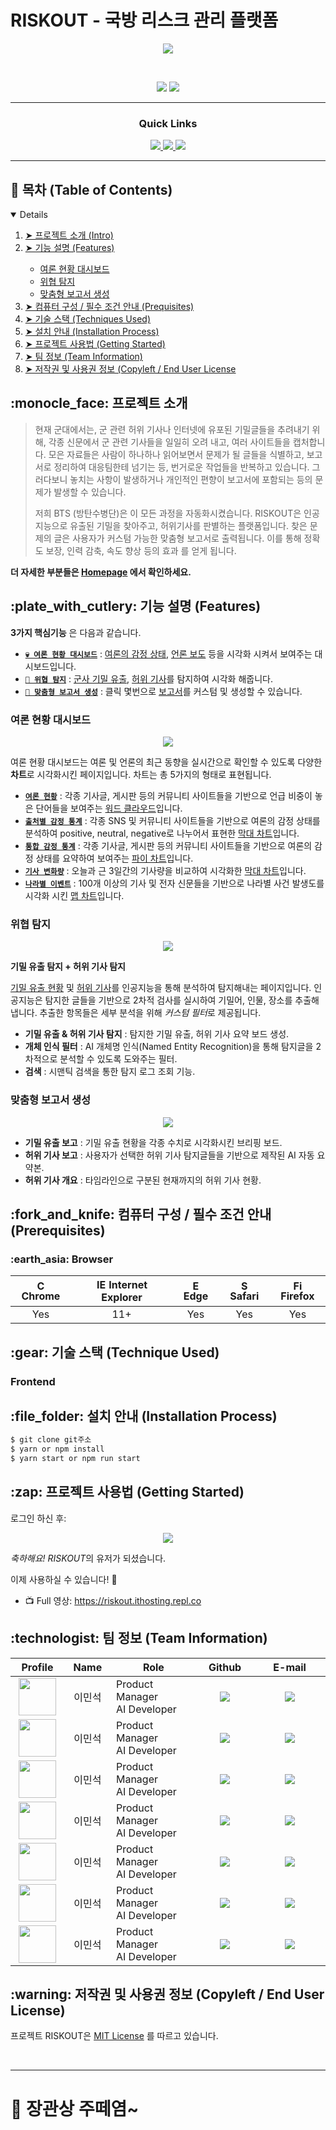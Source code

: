 
# RISKOUT - 국방 리스크 관리 플랫폼 

<div align='center'>
<img src="https://gdurl.com/YNdz"/>
<p>&nbsp;</p>
<img src='https://img.shields.io/badge/Version-1.0.0-blue?style=for-the-badge&logo'>
  
</a>
  
<a href='https://github.com/osamhack2021/ai_web_RISKOUT_BTS/blob/master/license.md'>
  
<img src='https://img.shields.io/badge/License-MIT-lightgrey?style=for-the-badge&logo'>
  
</a>
  
</div>

<div align='center'>

---  
  
### Quick Links
  
<a href='https://riskout.ithosting.repl.co/'>
<img src='https://img.shields.io/badge/HOMEPAGE-gray?style=for-the-badge'>
</a>
  
<a href='https://riskout.ithosting.repl.co/'>
<img src='https://img.shields.io/badge/VIDEO-blue?style=for-the-badge'>
</a>
  
<a href='https://riskout.ithosting.repl.co/'>
<img src='https://img.shields.io/badge/BLOG-lightgrey?style=for-the-badge'>
</a>
</div>

---

## :book: 목차 (Table of Contents)
<details open="open">
  <ol>
    <li><a href="#about-the-project"> ➤ 프로젝트 소개 (Intro)</a></li>
    <li><a href="#features"> ➤ 기능 설명 (Features)</a></li>
      <ul>
        <li><a href="#여론 현황 대시보드">여론 현황 대시보드</a></li>
        <li><a href="#feature2">위협 탐지</a></li>
        <li><a href="#feature3">맞춤형 보고서 생성</a></li>
      </ul>
    <li><a href="#prerequisites"> ➤ 컴퓨터 구성 / 필수 조건 안내 (Prequisites)</a></li>
    <li><a href="#techniques"> ➤ 기술 스택 (Techniques Used)</a></li>
    <li><a href="#Install"> ➤ 설치 안내 (Installation Process)</a></li>
    <li><a href="#getstarted"> ➤ 프로젝트 사용법 (Getting Started)</a></li>
    <li><a href="#team"> ➤ 팀 정보 (Team Information)</a></li>
    <li><a href="#license"> ➤ 저작권 및 사용권 정보 (Copyleft / End User License</a></li>
  </ol>
</details>

<h2 id="about-the-project"> :monocle_face: 프로젝트 소개</h2>

> 현재 군대에서는, 군 관련 허위 기사나 인터넷에 유포된 기밀글들을 추려내기 위해, 각종 신문에서 군 관련 기사들을 일일히 오려 내고, 여러 사이트들을 캡처합니다. 모은 자료들은 사람이 하나하나 읽어보면서 문제가 될 글들을 식별하고, 보고서로 정리하여 대응팀한테 넘기는 등, 번거로운 작업들을 반복하고 있습니다.
그러다보니 놓치는 사항이 발생하거나 개인적인 편향이 보고서에 포함되는 등의 문제가 발생할 수 있습니다.
> 
> 저희 BTS (방탄수병단)은 이 모든 과정을 자동화시켰습니다. RISKOUT은 인공지능으로 유출된 기밀을 찾아주고, 허위기사를 판별하는 플랫폼입니다. 찾은 문제의 글은 사용자가 커스텀 가능한 맞춤형 보고서로 출력됩니다.
이를 통해 정확도 보장, 인력 감축, 속도 향상 등의 효과 를 얻게 됩니다.

**더 자세한 부분들은 [Homepage](https://riskout.ithosting.repl.co/) 에서 확인하세요.**

<h2 id="features"> :plate_with_cutlery: 기능 설명 (Features)</h2>

**3가지 핵심기능** 은 다음과 같습니다.

* [**`💀 여론 현황 대시보드`**](https://riskout.ithosting.repl.co/) : [여론의 감정 상태](https://namu.wiki/w/%EC%97%AC%EB%A1%A0), [언론 보도](https://namu.wiki/w/%EC%96%B8%EB%A1%A0) 등을 시각화 시켜서 보여주는 대시보드입니다.
* [**`😤 위협 탐지`**](https://riskout.ithosting.repl.co/) : [군사 기밀 유출](https://namu.wiki/w/%EA%B5%B0%EC%82%AC%EA%B8%B0%EB%B0%80), [허위 기사](https://namu.wiki/w/%EA%B0%80%EC%A7%9C%20%EB%89%B4%EC%8A%A4)를 탐지하여 시각화 해줍니다.
* [**`📰 맞춤형 보고서 생성`**](https://riskout.ithosting.repl.co/) : 클릭 몇번으로 [보고서](https://namu.wiki/w/%EB%B3%B4%EA%B3%A0%EC%84%9C)를 커스텀 및 생성할 수 있습니다.


<h3 id="feature1">여론 현황 대시보드</h3>

<p align="center">
  <img src="https://gdurl.com/YNdz" />
</p>

여론 현황 대시보드는 여론 및 언론의 최근 동향을 실시간으로 확인할 수 있도록 다양한 **차트**로 시각화시킨 페이지입니다. 차트는 총 5가지의 형태로 표현됩니다.

* [**`여론 현황`**](https://riskout.ithosting.repl.co) : 각종 기사글, 게시판 등의 커뮤니티 사이트들을 기반으로 언급 비중이 놓은 단어들을 보여주는 [워드 클라우드](https://riskout.ithosting.repl.co)입니다.
* [**`출처별 감정 통계`**](https://riskout.ithosting.repl.co) : 각종 SNS 및 커뮤니티 사이트들을 기반으로 여론의 감정 상태를 분석하여 positive, neutral, negative로 나누어서 표현한 [막대 차트](https://riskout.ithosting.repl.co)입니다.
* [**`통합 감정 통계`**](https://riskout.ithosting.repl.co) : 각종 기사글, 게시판 등의 커뮤니티 사이트들을 기반으로 여론의 감정 상태를 요약하여 보여주는 [파이 차트](https://riskout.ithosting.repl.co)입니다.
* [**`기사 변화량`**](https://riskout.ithosting.repl.co) : 오늘과 근 3일간의 기사량을 비교하여 시각화한 [막대 차트](https://riskout.ithosting.repl.co)입니다.
* [**`나라별 이벤트`**](https://riskout.ithosting.repl.co) : 100개 이상의 기사 및 전자 신문들을 기반으로 나라별 사건 발생도를 시각화 시킨 [맵 차트](https://riskout.ithosting.repl.co)입니다.

<h3 id="feature2">위협 탐지</h3>

<p align="center">
  <img src="https://gdurl.com/YNdz" />
</p>

**기밀 유출 탐지 + 허위 기사 탐지**

[기밀 유출 현황](https://riskout.ithosting.repl.co) 및 [허위 기사](https://riskout.ithosting.repl.co)를 인공지능을 통해 분석하여 탐지해내는 페이지입니다. 인공지능은 탐지한 글들을 기반으로 2차적 검사를 실시하여 기밀어, 인물, 장소를 추출해냅니다. 추출한 항목들은 세부 분석을 위해 *커스텀 필터*로 제공됩니다.

* **기밀 유출 & 허위 기사 탐지** : 탐지한 기밀 유출, 허위 기사 요약 보드 생성.
* **개체 인식 필터** : AI 개체명 인식(Named Entity Recognition)을 통해 탐지글을 2차적으로 분석할 수 있도록 도와주는 필터.
* **검색** : 시맨틱 검색을 통한 탐지 로그 조회 기능.

<h3 id="feature3">맞춤형 보고서 생성</h3>

<p align="center">
  <img src="https://gdurl.com/YNdz" />
</p>

* **기밀 유출 보고** : 기밀 유출 현황을 각종 수치로 시각화시킨 브리핑 보드.
* **허위 기사 보고** : 사용자가 선택한 허위 기사 탐지글들을 기반으로 제작된 AI 자동 요약본.
* **허위 기사 개요** : 타임라인으로 구분된 현재까지의 허위 기사 현황.

<h2 id="prerequisites"> :fork_and_knife: 컴퓨터 구성 / 필수 조건 안내 (Prerequisites)</h2>
<h3> :earth_asia: Browser</h3>

| <img src="https://user-images.githubusercontent.com/1215767/34348387-a2e64588-ea4d-11e7-8267-a43365103afe.png" alt="Chrome" width="16px" height="16px" /> Chrome | <img src="https://user-images.githubusercontent.com/1215767/34348590-250b3ca2-ea4f-11e7-9efb-da953359321f.png" alt="IE" width="16px" height="16px" /> Internet Explorer | <img src="https://user-images.githubusercontent.com/1215767/34348380-93e77ae8-ea4d-11e7-8696-9a989ddbbbf5.png" alt="Edge" width="16px" height="16px" /> Edge | <img src="https://user-images.githubusercontent.com/1215767/34348394-a981f892-ea4d-11e7-9156-d128d58386b9.png" alt="Safari" width="16px" height="16px" /> Safari | <img src="https://user-images.githubusercontent.com/1215767/34348383-9e7ed492-ea4d-11e7-910c-03b39d52f496.png" alt="Firefox" width="16px" height="16px" /> Firefox |
| :---------: | :---------: | :---------: | :---------: | :---------: |
| Yes | 11+ | Yes | Yes | Yes |

<h2 id="techniques"> :gear: 기술 스택 (Technique Used)</h2>




### Frontend





<h2 id="install"> :file_folder: 설치 안내 (Installation Process)</h2>

```bash
$ git clone git주소
$ yarn or npm install
$ yarn start or npm run start
```

<h2 id="getstarted"> :zap: 프로젝트 사용법 (Getting Started)</h2>

로그인 하신 후:

<p align="center">
  <img src="https://gdurl.com/YNdz" />
</p>

*축하해요!* *RISKOUT*의 유저가 되셨습니다.

이제 사용하실 수 있습니다! 🎉
- 📺 Full 영상: https://riskout.ithosting.repl.co


<h2 id="team"> :technologist: 팀 정보 (Team Information)</h2>

<table width="900">
<thead>
<tr>
<th width="100" align="center">Profile</th>
<th width="100" align="center">Name</th>
<th width="250" align="center">Role</th>
<th width="150" align="center">Github</th>
<th width="300" align="center">E-mail</th>
</tr> 
</thead>
<tbody>
	
	
<tr>
<td width="100" align="center"><img src="/image/PROFILE1.png" width="60" height="60"></td>
<td width="100" align="center">이민석</td>
<td width="250">Product Manager<br>AI Developer</td>
<td width="150" align="center">	
	<a href="https://github.com/mslee300">
	<img src="https://img.shields.io/badge/Minseok-655ced?style=social&logo=github"/>
	</a>
</td>
<td width="300" align="center">
<a href="mailto:mslee300@bu.edu"><img src="https://img.shields.io/static/v1?label=&message=mslee300@bu.edu&color=lightblue&style=flat-square&logo=gmail"></a>
</tr>
	
<tr>
<td width="100" align="center"><img src="/image/PROFILE1.png" width="60" height="60"></td>
<td width="100" align="center">이민석</td>
<td width="250">Product Manager<br>AI Developer</td>
<td width="150" align="center">	
	<a href="https://github.com/mslee300">
	<img src="https://img.shields.io/badge/Minseok-655ced?style=social&logo=github"/>
	</a>
</td>
<td width="300" align="center">
<a href="mailto:mslee300@bu.edu"><img src="https://img.shields.io/static/v1?label=&message=mslee300@bu.edu&color=lightblue&style=flat-square&logo=gmail"></a>
</tr>
	
<tr>
<td width="100" align="center"><img src="/image/PROFILE1.png" width="60" height="60"></td>
<td width="100" align="center">이민석</td>
<td width="250">Product Manager<br>AI Developer</td>
<td width="150" align="center">	
	<a href="https://github.com/mslee300">
	<img src="https://img.shields.io/badge/Minseok-655ced?style=social&logo=github"/>
	</a>
</td>
<td width="300" align="center">
<a href="mailto:mslee300@bu.edu"><img src="https://img.shields.io/static/v1?label=&message=mslee300@bu.edu&color=lightblue&style=flat-square&logo=gmail"></a>
</tr>
	
<tr>
<td width="100" align="center"><img src="/image/PROFILE1.png" width="60" height="60"></td>
<td width="100" align="center">이민석</td>
<td width="250">Product Manager<br>AI Developer</td>
<td width="150" align="center">	
	<a href="https://github.com/mslee300">
	<img src="https://img.shields.io/badge/Minseok-655ced?style=social&logo=github"/>
	</a>
</td>
<td width="300" align="center">
<a href="mailto:mslee300@bu.edu"><img src="https://img.shields.io/static/v1?label=&message=mslee300@bu.edu&color=lightblue&style=flat-square&logo=gmail"></a>
</tr>
	
<tr>
<td width="100" align="center"><img src="/image/PROFILE1.png" width="60" height="60"></td>
<td width="100" align="center">이민석</td>
<td width="250">Product Manager<br>AI Developer</td>
<td width="150" align="center">	
	<a href="https://github.com/mslee300">
	<img src="https://img.shields.io/badge/Minseok-655ced?style=social&logo=github"/>
	</a>
</td>
<td width="300" align="center">
<a href="mailto:mslee300@bu.edu"><img src="https://img.shields.io/static/v1?label=&message=mslee300@bu.edu&color=lightblue&style=flat-square&logo=gmail"></a>
</tr>
	
<tr>
<td width="100" align="center"><img src="/image/PROFILE1.png" width="60" height="60"></td>
<td width="100" align="center">이민석</td>
<td width="250">Product Manager<br>AI Developer</td>
<td width="150" align="center">	
	<a href="https://github.com/mslee300">
	<img src="https://img.shields.io/badge/Minseok-655ced?style=social&logo=github"/>
	</a>
</td>
<td width="300" align="center">
<a href="mailto:mslee300@bu.edu"><img src="https://img.shields.io/static/v1?label=&message=mslee300@bu.edu&color=lightblue&style=flat-square&logo=gmail"></a>
</tr>
	
<tr>
<td width="100" align="center"><img src="/image/PROFILE1.png" width="60" height="60"></td>
<td width="100" align="center">이민석</td>
<td width="250">Product Manager<br>AI Developer</td>
<td width="150" align="center">	
	<a href="https://github.com/mslee300">
	<img src="https://img.shields.io/badge/Minseok-655ced?style=social&logo=github"/>
	</a>
</td>
<td width="300" align="center">
<a href="mailto:mslee300@bu.edu"><img src="https://img.shields.io/static/v1?label=&message=mslee300@bu.edu&color=lightblue&style=flat-square&logo=gmail"></a>
</tr>
	

	
	

	
	
</tr>
</tbody>
</table>

<h2 id="license"> :warning: 저작권 및 사용권 정보 (Copyleft / End User License)</h2>

프로젝트 RISKOUT은 [MIT License](https://en.wikipedia.org/wiki/MIT_License) 를 따르고 있습니다.

<br />

---

# 🤖 장관상 주떼염~

<br />
